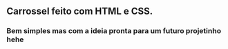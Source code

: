 ## Carrossel feito com HTML e CSS.
### Bem simples mas com a ideia pronta para um futuro projetinho hehe
